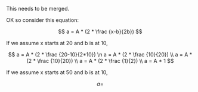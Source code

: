 This needs to be merged.

OK so consider this equation: 

$$ a = A * (2 * \frac {x-b}{2b}) $$

If we assume x starts at 20 and b is at 10, 

$$
a = A * (2 * \frac {20-10}{2*10}) \n
a = A * (2 * \frac {10}{20}) \\
a = A * (2 * \frac {10}{20}) \\
a = A * (2 * \frac {1}{2}) \\
a = A * 1 
$$


If we assume x starts at 50 and b is at 10,

$$ a = $$


